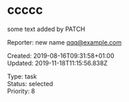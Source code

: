 # ccccc

some text added by PATCH

Reporter: new name <qqq@example.com>  

Created: 2019-08-16T09:31:58+01:00  
Updated: 2019-11-18T11:15:56.838Z

Type: task  
Status: selected  
Priority: 8
